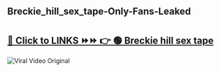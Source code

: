 
 ## Breckie_hill_sex_tape-Only-Fans-Leaked

# <h2><a href="https://clipsfans.com/Breckie_hill_sex_tape&ref=git">🔗 Click to LINKS ⏩⏩ 👉 🟢 Breckie hill sex tape </a></h2>

<a href="https://clipsfans.com/Breckie_hill_sex_tape&ref=git" rel="nofollow" data-target="animated-image.originalLink"><img src="https://i.ibb.co.com/xMMVF88/686577567.gif" alt="Viral Video Original" style="max-width: 100%; display: inline-block;" data-target="animated-image.originalImage"></a>
